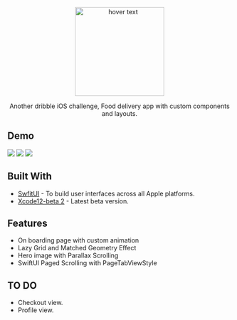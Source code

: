 <p align="center">
  <img src="https://png.pngtree.com/template/20191014/ourlarge/pngtree-pin-food-delivery-map-location-delivery-logo-concept-image_318151.jpg" width="200" title="hover text">
<p align="center"> Another dribble iOS challenge, Food delivery app with custom components and layouts. </p>
</p>



## Demo
![](https://media.giphy.com/media/idY5B1rrKSWQe1GW7L/giphy.gif)
![](https://media.giphy.com/media/THm23xChJRPXji5aM5/giphy.gif)
![](https://media.giphy.com/media/cJ4dmOLxAcD18nwc13/giphy.gif)

## Built With

* [SwfitUI](https://developer.apple.com/xcode/swiftui/) - To build user interfaces across all Apple platforms.
* [Xcode12-beta 2](https://developer.apple.com/documentation/xcode-release-notes/xcode-12-beta-release-notes) - Latest beta version.


## Features

* On boarding page with custom animation 
* Lazy Grid and Matched Geometry Effect
* Hero image with Parallax Scrolling
* SwiftUI Paged Scrolling with PageTabViewStyle

## TO DO

* Checkout view.
* Profile view.
